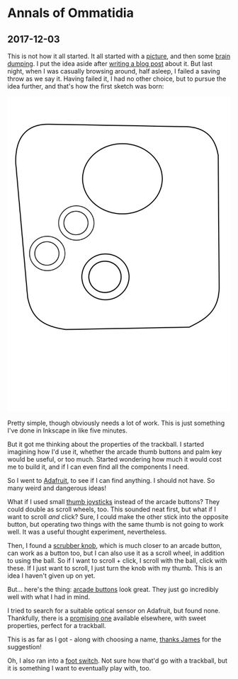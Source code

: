 # Annals of Ommatidia

## 2017-12-03

This is not how it all started. It all started with a
[picture][imgur:ltrac-wood], and then some [brain
dumping][m:ommatidia-beginning]. I put the idea aside after [writing a blog
post][a:trackball-quest] about it. But last night, when I was casually browsing
around, half asleep, I failed a saving throw as we say it. Having failed it, I
had no other choice, but to pursue the idea further, and that's how the first
sketch was born:

 ![Ommatidia first sketch](data/ommatidia-sketch-20171202.svg)

 [imgur:ltrac-wood]: https://imgur.com/a/hAOC8
 [m:ommatidia-beginning]: https://trunk.mad-scientist.club/@algernon/98969608858699528
 [a:trackball-quest]: https://asylum.madhouse-project.org/blog/2017/11/15/quest-for-the-perfect-trackball/

Pretty simple, though obviously needs a lot of work. This is just something I've
done in Inkscape in like five minutes.

But it got me thinking about the properties of the trackball. I started
imagining how I'd use it, whether the arcade thumb buttons and palm key would be
useful, or too much. Started wondering how much it would cost me to build it,
and if I can even find all the components I need.

So I went to [Adafruit][adafruit], to see if I can find anything. I should not
have. So many weird and dangerous ideas!

 [adafruit]: https://www.adafruit.com/

What if I used small [thumb joysticks](https://www.adafruit.com/product/512)
instead of the arcade buttons? They could double as scroll wheels, too. This
sounded neat first, but what if I want to scroll *and* click? Sure, I could make
the other stick into the opposite button, but operating two things with the same
thumb is not going to work well. It was a useful thought experiment,
nevertheless.

Then, I found a [scrubber knob](https://www.adafruit.com/product/2055), which is
much closer to an arcade button, can work as a button too, but I can also use it
as a scroll wheel, in addition to using the ball. So if I want to scroll +
click, I scroll with the ball, click with these. If I just want to scroll, I
just turn the knob with my thumb. This is an idea I haven't given up on yet.

But... here's the thing: [arcade buttons](https://www.adafruit.com/product/471)
look great. They just go incredibly well with what I had in mind.

I tried to search for a suitable optical sensor on Adafruit, but found none.
Thankfully, there is a [promising one][adns-9800] available elsewhere, with
sweet properties, perfect for a trackball.

 [adns-9800]: https://www.tindie.com/products/jkicklighter/adns-9800-laser-motion-sensor/

This is as far as I got - along with choosing a name, [thanks
James][m:ommatidia] for the suggestion!

 [m:ommatidia]: https://mastodon.social/@jamesnvc/99107076789456072

Oh, I also ran into a [foot switch](https://www.adafruit.com/product/423). Not
sure how that'd go with a trackball, but it is something I want to eventually
play with, too.
